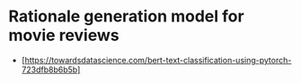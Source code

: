 # Rationale generation model for movie reviews

 * [https://towardsdatascience.com/bert-text-classification-using-pytorch-723dfb8b6b5b]